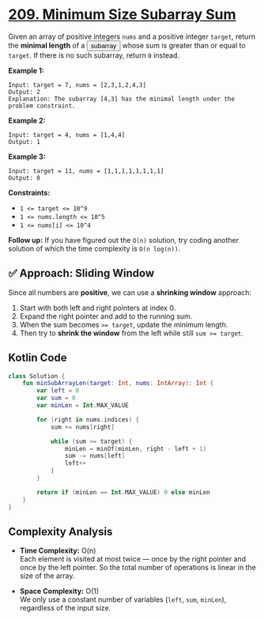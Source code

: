 # [209. Minimum Size Subarray Sum](https://leetcode.com/problems/minimum-size-subarray-sum/description/?envType=study-plan-v2&envId=top-interview-150)

Given an array of positive integers <code>nums</code> and a positive integer <code>target</code>, return the **minimal length**  of a <button type="button" aria-haspopup="dialog" aria-expanded="false" aria-controls="radix-:r1b:" data-state="closed" class="">subarray</button> whose sum is greater than or equal to <code>target</code>. If there is no such subarray, return <code>0</code> instead.

**Example 1:** 

```
Input: target = 7, nums = [2,3,1,2,4,3]
Output: 2
Explanation: The subarray [4,3] has the minimal length under the problem constraint.
```

**Example 2:** 

```
Input: target = 4, nums = [1,4,4]
Output: 1
```

**Example 3:** 

```
Input: target = 11, nums = [1,1,1,1,1,1,1,1]
Output: 0
```

**Constraints:** 

- <code>1 <= target <= 10^9</code>
- <code>1 <= nums.length <= 10^5</code>
- <code>1 <= nums[i] <= 10^4</code>

**Follow up:**  If you have figured out the <code>O(n)</code> solution, try coding another solution of which the time complexity is <code>O(n log(n))</code>.


## ✅ Approach: Sliding Window

Since all numbers are **positive**, we can use a **shrinking window** approach:

1. Start with both left and right pointers at index 0.
2. Expand the right pointer and add to the running sum.
3. When the sum becomes `>= target`, update the minimum length.
4. Then try to **shrink the window** from the left while still `sum >= target`.

## Kotlin Code

```kotlin
class Solution {
    fun minSubArrayLen(target: Int, nums: IntArray): Int {
        var left = 0
        var sum = 0
        var minLen = Int.MAX_VALUE

        for (right in nums.indices) {
            sum += nums[right]

            while (sum >= target) {
                minLen = minOf(minLen, right - left + 1)
                sum -= nums[left]
                left++
            }
        }

        return if (minLen == Int.MAX_VALUE) 0 else minLen
    }
}
```

## Complexity Analysis

- **Time Complexity:** O(n)  
  Each element is visited at most twice — once by the right pointer and once by the left pointer. So the total number of operations is linear in the size of the array.

- **Space Complexity:** O(1)  
  We only use a constant number of variables (`left`, `sum`, `minLen`), regardless of the input size.
